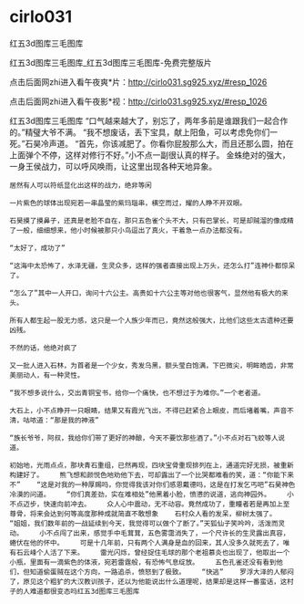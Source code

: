 # cirlo031
红五3d图库三毛图库

红五3d图库三毛图库_红五3d图库三毛图库-免费完整版片

点击后面网zhi进入看午夜爽*片：http://cirlo031.sg925.xyz/#resp_1026

点击后面网zhi进入看午夜影*视：http://cirlo031.sg925.xyz/#resp_1026

红五3d图库三毛图库    “口气越来越大了，别忘了，两年多前是谁跟我们一起合作的。”精璧大爷不满。    “我不想废话，丢下宝具，献上阳鱼，可以考虑免你们一死。”石昊冷声道。    “首先，你该减肥了。你看你屁股那么大，而且还那么圆，拍在上面弹个不停，这样对修行不好。”小不点一副很认真的样子。    金蛛绝对的强大，一身王侯战力，可以呼风唤雨，让这里出现各种天地异象。

    居然有人可以符纸显化出这样的战力，绝非等闲

    一片紫色的球体出现宛若一串晶莹的紫玛瑙串，横空而过，耀的人睁不开双眼。

    石昊摸了摸鼻子，还真是老脸不自在，那只五色雀个头不大，只有巴掌长，可是却贼溜的像成精了一般，细细想来，他小时候被那只小鸟逗出了真火，干着急一点办法都没有。

    “太好了，成功了”

    “这海中太恐怖了，水泽无疆，生灵众多，这样的强者直接出现上万头，还怎么打”连神仆都惊呆了。

    “怎么了”其中一人开口，询问十六公主。高贵如十六公主等对他也很客气，显然他有极大的来头。

    所有人都生起一股无力感，这只是一个人族少年而已，竟然这般强大，比他们这些太古遗种还要凶残。

    不然的话，他绝对疯了

    又一批人进入石林，为首者是一个少女，秀发乌黑，额头莹白饱满，下巴微尖，明眸皓齿，非常美丽动人，有一种灵性。

    “我不想多说什么，交出青铜宝书，给你一个痛快，也不想过于为难你。”一个老者道。

    大石上，小不点睁开一只眼睛，结果又有霞光飞出，不得已赶紧合上眼皮，而后堵着嘴，声音不清，咕哝道：“那是我的神液”

    “族长爷爷，阿叔，我给你们带了更好的神酿，今天不要饮那些酒了。”小不点对石飞蛟等人说道。

    初始地，光雨点点，那块青石重组，已然再现，四块宝骨重现排列在上，通道完好无损，被重新构建好了。    熊飞想和颜悦色地劝他下去，可却露出了一个比哭都难看的笑，道：“你能下来不”    “这是对我的一种厚赐吗，你觉得我该对你们感恩戴德吗，这是在打发乞丐吧”石昊神色冷漠的问道。    “你们真差劲，实在难相处”他黑着小脸，愤懑的说道，逃向神园外。    小不点迈步，快速向前冲去。    众人心中震动，无不动容。竟然成功了，重瞳者若是再加上至尊骨，将来会达到何等高度那种成就简直不敢想象    石村众人看的发呆，柳树太强了。    “姐姐，我们数年前的一战延续到今天，我觉得可以做个了断了。”天狐仙子笑吟吟，活泼而灵动。    小不点闯了出来，感觉手中毛茸茸，五色雾霭消失了，一个尺许长的生灵露出真容，蜷伏在他的怀中。    可是十几年前，只有两个人满身是血的回来，其人没多久就死去了，唯有石云峰个人活了下来。    雷光闪烁，曾经捉住毛球的那个老祖慕炎也出现了，他取出一个小瓶，里面有一滴紫色的体液，宛若雷霆般，有恐怖气息绽放。    五色孔雀还没有看到他们，但知道偷蛋贼在这个方向，一路追杀，愤怒到了极致。    “快逃”    罗浮大泽的人郁闷了，原见这个粗犷的大汉教训孩子，还以为他能说出什么道理呢，结果却是这样一番蛮话，这村子的人难道都很变态吗红五3d图库三毛图库
